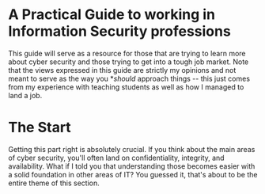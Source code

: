 # A Practical Guide to working in Information Security professions
This guide will serve as a resource for those that are trying to learn more about cyber security and those trying to get into a tough job market. Note that the views expressed in this guide are strictly my opinions and not meant to serve as the way you **should* approach things -- this just comes from my experience with teaching students as well as how I managed to land a job. 

# The Start

Getting this part right is absolutely crucial. If you think about the main areas of cyber security, you'll often land on confidentiality, integrity, and availability. What if I told you that understanding those becomes easier with a solid foundation in other areas of IT? You guessed it, that's about to be the entire theme of this section. 
